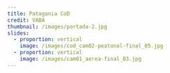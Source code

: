 ```yaml
---
title: Patagonia CoD
credit: VABA
thumbnail: /images/portada-2.jpg
slides:
  - proportion: vertical
    image: /images/cod_cam02-peatonal-final_05.jpg
  - proportion: vertical
    image: /images/cam01_aerea-final_03.jpg
---
```

